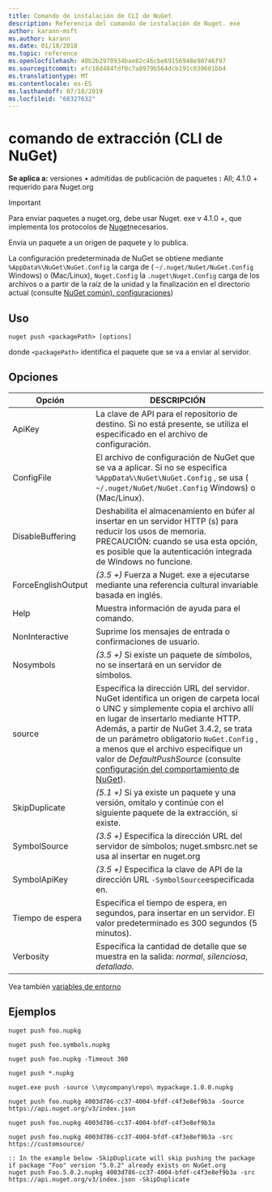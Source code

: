 ```yaml
---
title: Comando de instalación de CLI de NuGet
description: Referencia del comando de instalación de Nuget. exe
author: karann-msft
ms.author: karann
ms.date: 01/18/2018
ms.topic: reference
ms.openlocfilehash: 40b2b2970934bae82c46cbe69156948e90746f97
ms.sourcegitcommit: efc18d484fdf0c7a8979b564dcb191c030601bb4
ms.translationtype: MT
ms.contentlocale: es-ES
ms.lasthandoff: 07/18/2019
ms.locfileid: "68327632"
---
```

# <a name="push-command-nuget-cli"></a>comando de extracción (CLI de NuGet)

**Se aplica a:** versiones &bullet; admitidas de publicación de paquetes **:** All; 4.1.0 + requerido para Nuget.org

> [!Important]
> Para enviar paquetes a nuget.org, debe usar Nuget. exe v 4.1.0 +, que implementa los protocolos de [Nuget](../../api/nuget-protocols.md)necesarios.

Envía un paquete a un origen de paquete y lo publica.

La configuración predeterminada de NuGet se obtiene mediante `%AppData%\NuGet\NuGet.Config` la carga de ( `~/.nuget/NuGet/NuGet.Config` Windows) o (Mac/Linux), `Nuget.Config` la `.nuget\Nuget.Config` carga de los archivos o a partir de la raíz de la unidad y la finalización en el directorio actual (consulte [NuGet común). configuraciones](../../consume-packages/configuring-nuget-behavior.md))

## <a name="usage"></a>Uso

```cli
nuget push <packagePath> [options]
```

donde `<packagePath>` identifica el paquete que se va a enviar al servidor.

## <a name="options"></a>Opciones

| Opción | DESCRIPCIÓN |
| --- | --- |
| ApiKey | La clave de API para el repositorio de destino. Si no está presente, se utiliza el especificado en el archivo de configuración. |
| ConfigFile | El archivo de configuración de NuGet que se va a aplicar. Si no se especifica `%AppData%\NuGet\NuGet.Config` , se usa ( `~/.nuget/NuGet/NuGet.Config` Windows) o (Mac/Linux).|
| DisableBuffering | Deshabilita el almacenamiento en búfer al insertar en un servidor HTTP (s) para reducir los usos de memoria. PRECAUCIÓN: cuando se usa esta opción, es posible que la autenticación integrada de Windows no funcione. |
| ForceEnglishOutput | *(3.5 +)* Fuerza a Nuget. exe a ejecutarse mediante una referencia cultural invariable basada en inglés. |
| Help | Muestra información de ayuda para el comando. |
| NonInteractive | Suprime los mensajes de entrada o confirmaciones de usuario. |
| Nosymbols | *(3.5 +)* Si existe un paquete de símbolos, no se insertará en un servidor de símbolos. |
| source | Especifica la dirección URL del servidor. NuGet identifica un origen de carpeta local o UNC y simplemente copia el archivo allí en lugar de insertarlo mediante HTTP.  Además, a partir de NuGet 3.4.2, se trata de un parámetro obligatorio `NuGet.Config` , a menos que el archivo especifique un valor de *DefaultPushSource* (consulte [configuración del comportamiento de NuGet](../../consume-packages/configuring-nuget-behavior.md)). |
| SkipDuplicate | *(5.1 +)* Si ya existe un paquete y una versión, omítalo y continúe con el siguiente paquete de la extracción, si existe. |
| SymbolSource | *(3.5 +)* Especifica la dirección URL del servidor de símbolos; nuget.smbsrc.net se usa al insertar en nuget.org |
| SymbolApiKey | *(3.5 +)* Especifica la clave de API de la dirección URL `-SymbolSource`especificada en. |
| Tiempo de espera | Especifica el tiempo de espera, en segundos, para insertar en un servidor. El valor predeterminado es 300 segundos (5 minutos). |
| Verbosity | Especifica la cantidad de detalle que se muestra en la salida: *normal*, *silenciosa*, *detallado*. |

Vea también [variables de entorno](cli-ref-environment-variables.md)

## <a name="examples"></a>Ejemplos

```cli
nuget push foo.nupkg

nuget push foo.symbols.nupkg

nuget push foo.nupkg -Timeout 360

nuget push *.nupkg

nuget.exe push -source \\mycompany\repo\ mypackage.1.0.0.nupkg

nuget push foo.nupkg 4003d786-cc37-4004-bfdf-c4f3e8ef9b3a -Source https://api.nuget.org/v3/index.json

nuget push foo.nupkg 4003d786-cc37-4004-bfdf-c4f3e8ef9b3a

nuget push foo.nupkg 4003d786-cc37-4004-bfdf-c4f3e8ef9b3a -src https://customsource/

:: In the example below -SkipDuplicate will skip pushing the package if package "Foo" version "5.0.2" already exists on NuGet.org
nuget push Foo.5.0.2.nupkg 4003d786-cc37-4004-bfdf-c4f3e8ef9b3a -src https://api.nuget.org/v3/index.json -SkipDuplicate
```
